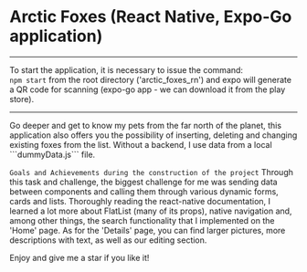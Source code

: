 # Arctic Foxes (React Native, Expo-Go application)
<hr/>

To start the application, it is necessary to issue the command: </br>
```npm start``` from the root directory ('arctic_foxes_rn') and expo will generate a QR code for scanning (expo-go app - we can download it from the play store).

<hr/>
Go deeper and get to know my pets from the far north of the planet, this application also offers you the possibility of inserting, 
deleting and changing existing foxes from the list. Without a backend, I use data from a local ```dummyData.js``` file. </br>

``` Goals and Achievements during the construction of the project ```
Through this task and challenge, the biggest challenge for me was sending data between components and calling them through various dynamic forms, cards and lists. Thoroughly reading the react-native documentation, I learned a lot more about FlatList (many of its props), native navigation and, among other things, the search functionality that I implemented on the 'Home' page. As for the 'Details' page, you can find larger pictures, more descriptions with text, as well as our editing section.

Enjoy and give me a star if you like it! 
